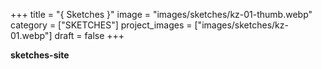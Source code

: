 +++
title = "{ Sketches }"
image = "images/sketches/kz-01-thumb.webp"
category = ["SKETCHES"]
project_images = ["images/sketches/kz-01.webp"]
draft = false
+++

**sketches-site**